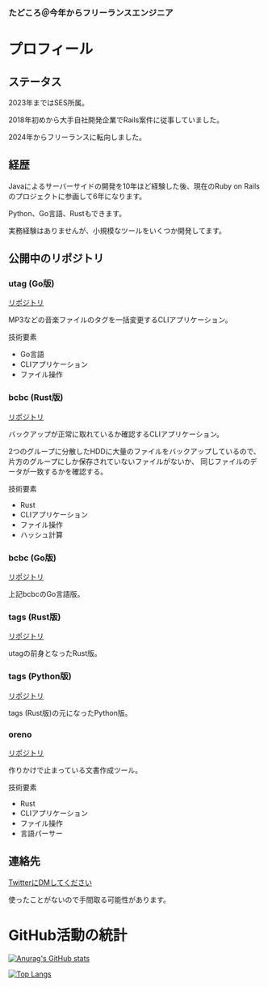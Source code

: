 ### たどころ＠今年からフリーランスエンジニア

# プロフィール

## ステータス

2023年まではSES所属。

2018年初めから大手自社開発企業でRails案件に従事していました。

2024年からフリーランスに転向しました。

## 経歴

Javaによるサーバーサイドの開発を10年ほど経験した後、現在のRuby on Railsのプロジェクトに参画して6年になります。

Python、Go言語、Rustもできます。

実務経験はありませんが、小規模なツールをいくつか開発してます。

## 公開中のリポジトリ

### utag (Go版)

[リポジトリ](https://github.com/solidcopy/utag_go)

MP3などの音楽ファイルのタグを一括変更するCLIアプリケーション。

技術要素

- Go言語
- CLIアプリケーション
- ファイル操作

### bcbc (Rust版)

[リポジトリ](https://github.com/solidcopy/bcbc_rust)

バックアップが正常に取れているか確認するCLIアプリケーション。

2つのグループに分散したHDDに大量のファイルをバックアップしているので、
片方のグループにしか保存されていないファイルがないか、
同じファイルのデータが一致するかを確認する。

技術要素
- Rust
- CLIアプリケーション
- ファイル操作
- ハッシュ計算

### bcbc (Go版)

[リポジトリ](https://github.com/solidcopy/bcbc)

上記bcbcのGo言語版。

### tags (Rust版)

[リポジトリ](https://github.com/solidcopy/rust-tags)

utagの前身となったRust版。

### tags (Python版)

[リポジトリ](https://github.com/solidcopy/tags)

tags (Rust版)の元になったPython版。

### oreno

[リポジトリ](https://github.com/solidcopy/oreno)

作りかけで止まっている文書作成ツール。

技術要素

- Rust
- CLIアプリケーション
- ファイル操作
- 言語パーサー

## 連絡先

[TwitterにDMしてください](https://twitter.com/solidcopy_net)

使ったことがないので手間取る可能性があります。

# GitHub活動の統計

[![Anurag's GitHub stats](https://github-readme-stats.vercel.app/api?username=solidcopy&theme=tokyonight)](https://github.com/anuraghazra/github-readme-stats)

[![Top Langs](https://github-readme-stats.vercel.app/api/top-langs/?username=solidcopy&theme=tokyonight)](https://github.com/anuraghazra/github-readme-stats)

<!--
**solidcopy/solidcopy** is a ✨ _special_ ✨ repository because its `README.md` (this file) appears on your GitHub profile.

Here are some ideas to get you started:

- 🔭 I’m currently working on ...
- 🌱 I’m currently learning ...
- 👯 I’m looking to collaborate on ...
- 🤔 I’m looking for help with ...
- 💬 Ask me about ...
- 📫 How to reach me: ...
- 😄 Pronouns: ...
- ⚡ Fun fact: ...
-->

